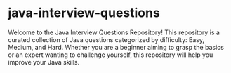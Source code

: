 # java-interview-questions
Welcome to the Java Interview Questions Repository! This repository is a curated collection of Java questions categorized by difficulty: Easy, Medium, and Hard. Whether you are a beginner aiming to grasp the basics or an expert wanting to challenge yourself, this repository will help you improve your Java skills.
